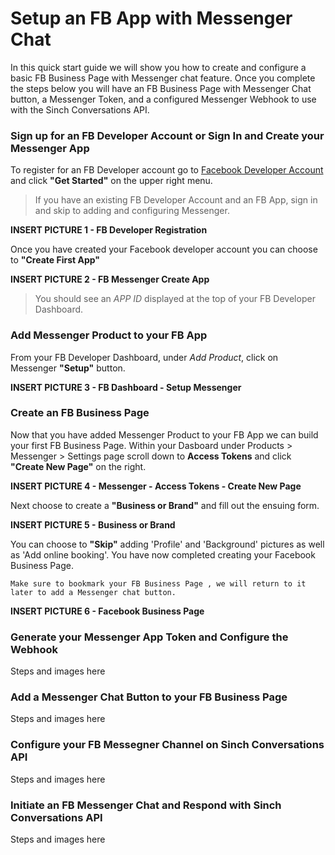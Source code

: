 
# Setup an FB App with Messenger Chat
In this quick start guide we will show you how to create and configure a basic FB Business Page with Messenger chat feature.  Once you complete the steps below you will have an FB Business Page with Messenger Chat button, a Messenger Token, and a configured Messenger Webhook to use with the Sinch Conversations API.

### Sign up for an FB Developer Account or Sign In and Create your Messenger App
To register for an FB Developer account go to [Facebook Developer Account](https://developers.facebook.com) and click **"Get Started"** on the upper right menu.

>
> If you have an existing FB Developer Account and an FB App, sign in and skip to adding and configuring Messenger.
>

**INSERT PICTURE 1 - FB Developer Registration**

Once you have created your Facebook developer account you can choose to **"Create First App"**

**INSERT PICTURE 2 - FB Messenger Create App**

>
>You should see an *APP ID* displayed at the top of your FB Developer Dashboard.
>

### Add Messenger Product to your FB App
From your FB Developer Dashboard, under *Add Product*, click on Messenger **"Setup"** button.

**INSERT PICTURE 3 - FB Dashboard - Setup Messenger**

### Create an FB Business Page
Now that you have added Messenger Product to your FB App we can build your first FB Business Page.  Within your Dasboard under Products > Messenger > Settings page scroll down to **Access Tokens** and click **"Create New Page"** on the right.

**INSERT PICTURE 4 - Messenger - Access Tokens - Create New Page**

Next choose to create a **"Business or Brand"** and fill out the ensuing form.

**INSERT PICTURE 5 - Business or Brand**

You can choose to **"Skip"** adding 'Profile' and 'Background' pictures as well as 'Add online booking'.  You have now completed creating your Facebook Business Page.  

```
Make sure to bookmark your FB Business Page , we will return to it later to add a Messenger chat button.
```
**INSERT PICTURE 6 - Facebook Business Page**

### Generate your Messenger App Token and Configure the Webhook
Steps and images here

### Add a Messenger Chat Button to your FB Business Page
Steps and images here

### Configure your FB Messegner Channel on Sinch Conversations API
Steps and images here

### Initiate an FB Messenger Chat and Respond with Sinch Conversations API
Steps and images here

